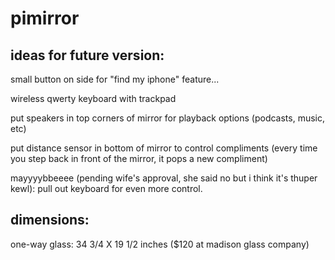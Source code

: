 # pimirror

## ideas for future version:

small button on side for "find my iphone" feature... 

wireless qwerty keyboard with trackpad

put speakers in top corners of mirror for playback options (podcasts, music, etc)

put distance sensor in bottom of mirror to control compliments (every time you step back in front of the mirror, it pops a new compliment)

mayyyybbeeee (pending wife's approval, she said no but i think it's thuper kewl): pull out keyboard for even more control.

## dimensions:

one-way glass: 34 3/4 X 19 1/2 inches ($120 at madison glass company)


